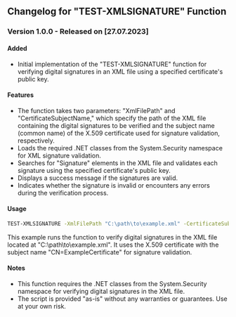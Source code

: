 ## Changelog for "TEST-XMLSIGNATURE" Function

### Version 1.0.0 - Released on [27.07.2023]

#### Added
- Initial implementation of the "TEST-XMLSIGNATURE" function for verifying digital signatures in an XML file using a specified certificate's public key.

#### Features
- The function takes two parameters: "XmlFilePath" and "CertificateSubjectName," which specify the path of the XML file containing the digital signatures to be verified and the subject name (common name) of the X.509 certificate used for signature validation, respectively.
- Loads the required .NET classes from the System.Security namespace for XML signature validation.
- Searches for "Signature" elements in the XML file and validates each signature using the specified certificate's public key.
- Displays a success message if the signatures are valid.
- Indicates whether the signature is invalid or encounters any errors during the verification process.

#### Usage
```sh
TEST-XMLSIGNATURE -XmlFilePath "C:\path\to\example.xml" -CertificateSubjectName "CN=ExampleCertificate"
```

This example runs the function to verify digital signatures in the XML file located at "C:\path\to\example.xml". It uses the X.509 certificate with the subject name "CN=ExampleCertificate" for signature validation.

#### Notes
- This function requires the .NET classes from the System.Security namespace for verifying digital signatures in the XML file.
- The script is provided "as-is" without any warranties or guarantees. Use at your own risk.